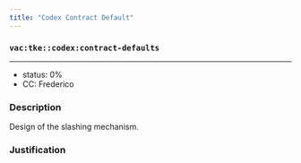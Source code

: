 ```yaml
---
title: "Codex Contract Default"
---
```

### `vac:tke::codex:contract-defaults`
---

- status: 0%
- CC: Frederico

### Description
Design of the slashing mechanism.

### Justification


